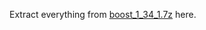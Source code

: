 Extract everything from [boost_1_34_1.7z](https://www.boost.org/users/history/version_1_34_1.html) here.